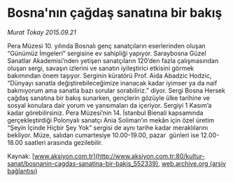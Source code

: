 # Bosna'nın çağdaş sanatına bir bakış

*Murat Tokay 2015.09.21*

<div class="pNewsDetailMainContent ctx_content" itemprop="articleBody">
 <p>
  Pera Müzesi 10. yılında Bosnalı genç sanatçıların eserlerinden oluşan “Günümüz İmgeleri” sergisine ev sahipliği yapıyor. Saraybosna Güzel Sanatlar Akademisi’nden yetişen sanatçıların 120’den fazla çalışmasından oluşan sergi, savaşın izlerini ve sanatın iyileştirici etkisini görmek bakımından önem taşıyor. Serginin küratörü Prof. Aida Abadzic Hodzic, “Dünyayı sanatla değiştirebileceğimize inanacak kadar iyimser ya da naif bakmıyorum ama sanatla bazı sorular sorabiliriz.” diyor. Sergi Bosna Hersek çağdaş sanatına bir bakış sunarken, gençlerin gözüyle ülke tarihine ve sosyal konulara dair yorum ve yansımaları da içeriyor. Sergiyi 1 Kasım’a kadar görebilirsiniz. Pera Müzesi’nin 14. İstanbul Bienali kapsamında gerçekleştirdiği Polonyalı sanatçı Ania Soliman’ın mekân için özel üretim “Şeyin İçinde Hiçbir Şey Yok” sergisi de aynı tarihe kadar meraklılarını bekliyor. Müze, salıdan cumartesiye 10.00-19.00, pazar  günleri ise 12.00-18.00 saatleri arasında gezilebilir.
 </p>
</div>


Kaynak: [www.aksiyon.com.tr](http://www.aksiyon.com.tr:80/kultur-sanat/bosnanin-cagdas-sanatina-bir-bakis_552339), [web.archive.org (arşiv bağlantısı)](http://web.archive.org/web/20151126044809/http://www.aksiyon.com.tr:80/kultur-sanat/bosnanin-cagdas-sanatina-bir-bakis_552339)
